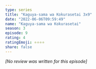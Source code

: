 ```yaml
---
type: series
title: "Kaguya-sama wa Kokurasetai 3x9"
date: "2022-06-06T09:59:49"
name: "Kaguya-sama wa Kokurasetai"
season: 3
episode: 9
rating: 4
ratingEmoji: ⭐️⭐️⭐️⭐️
share: false
---
```


*[No review was written for this episode]*
